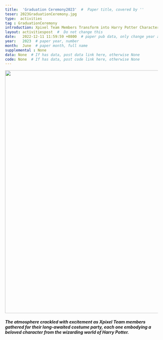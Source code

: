 ```yaml
---
title:  'Graduation Ceremony2023'  #  Paper title, covered by ''
teser: 2023GraduationCeremony.jpg
type:  activities
tag : GraduationCeremony
introduction: Xpixel Team Members Transform into Harry Potter Characters at Costume Party, Featuring Harry Potter, Hermione Granger, Ron Weasley, Draco Malfoy, Pansy Parkinson, and More!
layout: activitiespost  #  Do not change this
date:   2022-12-11 11:59:59 +0800  # paper pub data, only change year and month according to this format
year:   2023  # paper year, number
month:  June  # paper month, full name
supplemental : None
data: None  # If has data, post data link here, otherwise None
code: None  # If has data, post code link here, otherwise None
---
```


<center><img src="http://xpixel.group/images/activities/2023GraduationCeremony2.jpg" width = "800" height = "auto"/></center>
<h5 class="text-center">

The atmosphere crackled with excitement as Xpixel Team members gathered for their long-awaited costume party, each one embodying a beloved character from the wizarding world of Harry Potter.

</h5>
&nbsp;
<center>
<p style="font-size:20px;width:100%;text-align:left" >

</p>

